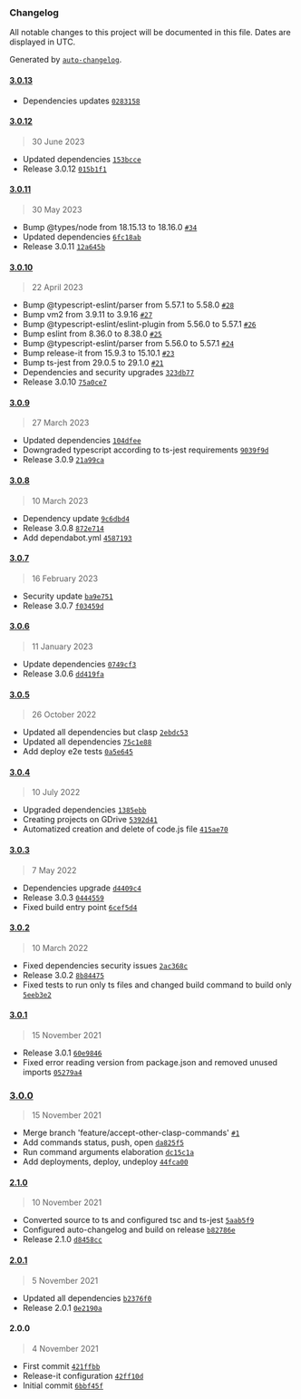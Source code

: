 ### Changelog

All notable changes to this project will be documented in this file. Dates are displayed in UTC.

Generated by [`auto-changelog`](https://github.com/CookPete/auto-changelog).

#### [3.0.13](https://github.com/fantonangeli/multi-clasp2/compare/3.0.12...3.0.13)

- Dependencies updates [`0283158`](https://github.com/fantonangeli/multi-clasp2/commit/02831580105feb726cd22392a52878766508d60b)

#### [3.0.12](https://github.com/fantonangeli/multi-clasp2/compare/3.0.11...3.0.12)

> 30 June 2023

- Updated dependencies [`153bcce`](https://github.com/fantonangeli/multi-clasp2/commit/153bcce829f78c78c32ec029d1c1a67abc35d711)
- Release 3.0.12 [`015b1f1`](https://github.com/fantonangeli/multi-clasp2/commit/015b1f1a40741512433de5b176623f2cfd5f65bc)

#### [3.0.11](https://github.com/fantonangeli/multi-clasp2/compare/3.0.10...3.0.11)

> 30 May 2023

- Bump @types/node from 18.15.13 to 18.16.0 [`#34`](https://github.com/fantonangeli/multi-clasp2/pull/34)
- Updated dependencies [`6fc18ab`](https://github.com/fantonangeli/multi-clasp2/commit/6fc18ab07c509a18a10aa7ec8c36e8b77047e933)
- Release 3.0.11 [`12a645b`](https://github.com/fantonangeli/multi-clasp2/commit/12a645bdbb82717affd0e4bbe18e59bf7e217d81)

#### [3.0.10](https://github.com/fantonangeli/multi-clasp2/compare/3.0.9...3.0.10)

> 22 April 2023

- Bump @typescript-eslint/parser from 5.57.1 to 5.58.0 [`#28`](https://github.com/fantonangeli/multi-clasp2/pull/28)
- Bump vm2 from 3.9.11 to 3.9.16 [`#27`](https://github.com/fantonangeli/multi-clasp2/pull/27)
- Bump @typescript-eslint/eslint-plugin from 5.56.0 to 5.57.1 [`#26`](https://github.com/fantonangeli/multi-clasp2/pull/26)
- Bump eslint from 8.36.0 to 8.38.0 [`#25`](https://github.com/fantonangeli/multi-clasp2/pull/25)
- Bump @typescript-eslint/parser from 5.56.0 to 5.57.1 [`#24`](https://github.com/fantonangeli/multi-clasp2/pull/24)
- Bump release-it from 15.9.3 to 15.10.1 [`#23`](https://github.com/fantonangeli/multi-clasp2/pull/23)
- Bump ts-jest from 29.0.5 to 29.1.0 [`#21`](https://github.com/fantonangeli/multi-clasp2/pull/21)
- Dependencies and security upgrades [`323db77`](https://github.com/fantonangeli/multi-clasp2/commit/323db77251414eb77f0a586e55de409ba67e855e)
- Release 3.0.10 [`75a0ce7`](https://github.com/fantonangeli/multi-clasp2/commit/75a0ce7f1b3308eba3e4fe0997b858c4a908ec28)

#### [3.0.9](https://github.com/fantonangeli/multi-clasp2/compare/3.0.8...3.0.9)

> 27 March 2023

- Updated dependencies [`104dfee`](https://github.com/fantonangeli/multi-clasp2/commit/104dfee2af213d2a74ec6434a06eff7f03cc9859)
- Downgraded typescript according to ts-jest requirements [`9039f9d`](https://github.com/fantonangeli/multi-clasp2/commit/9039f9da615a71737f0c7b6da89ffff47007f10e)
- Release 3.0.9 [`21a99ca`](https://github.com/fantonangeli/multi-clasp2/commit/21a99ca196f51bf1d0bd4b482d331632bdf456f8)

#### [3.0.8](https://github.com/fantonangeli/multi-clasp2/compare/3.0.7...3.0.8)

> 10 March 2023

- Dependency update [`9c6dbd4`](https://github.com/fantonangeli/multi-clasp2/commit/9c6dbd4f7587c0b88d8559169757a373f5b33f03)
- Release 3.0.8 [`872e714`](https://github.com/fantonangeli/multi-clasp2/commit/872e714f3581a72c4974f774a0f8152b34bc6a17)
- Add dependabot.yml [`4587193`](https://github.com/fantonangeli/multi-clasp2/commit/45871930623b3facb69995456053e05a71bfd3da)

#### [3.0.7](https://github.com/fantonangeli/multi-clasp2/compare/3.0.6...3.0.7)

> 16 February 2023

- Security update [`ba9e751`](https://github.com/fantonangeli/multi-clasp2/commit/ba9e75164eac101a3b045518b32375c27602d85b)
- Release 3.0.7 [`f03459d`](https://github.com/fantonangeli/multi-clasp2/commit/f03459db65ced709830b9b7891df42b28cbe98ad)

#### [3.0.6](https://github.com/fantonangeli/multi-clasp2/compare/3.0.5...3.0.6)

> 11 January 2023

- Update dependencies [`0749cf3`](https://github.com/fantonangeli/multi-clasp2/commit/0749cf3084ceefd2d0208f8e2cd92e13cc3c707a)
- Release 3.0.6 [`dd419fa`](https://github.com/fantonangeli/multi-clasp2/commit/dd419fa5272311c999d130785bc1538c762d59e2)

#### [3.0.5](https://github.com/fantonangeli/multi-clasp2/compare/3.0.4...3.0.5)

> 26 October 2022

- Updated all dependencies but clasp [`2ebdc53`](https://github.com/fantonangeli/multi-clasp2/commit/2ebdc53eddf59f7a058237d530dce4f750c3805a)
- Updated all dependencies [`75c1e88`](https://github.com/fantonangeli/multi-clasp2/commit/75c1e88b3f8164bb2716444fec23cd1e635aa146)
- Add deploy e2e tests [`0a5e645`](https://github.com/fantonangeli/multi-clasp2/commit/0a5e645735840d20ef6dcdbc5b01d648aba4d988)

#### [3.0.4](https://github.com/fantonangeli/multi-clasp2/compare/3.0.3...3.0.4)

> 10 July 2022

- Upgraded dependencies [`1385ebb`](https://github.com/fantonangeli/multi-clasp2/commit/1385ebbe6e38e99c9202a387e055ee9ae38b81da)
- Creating projects on GDrive [`5392d41`](https://github.com/fantonangeli/multi-clasp2/commit/5392d4145280285c2aa47ff20dc518840f6beb00)
- Automatized creation and delete of code.js file [`415ae70`](https://github.com/fantonangeli/multi-clasp2/commit/415ae7077665679b91eb75178ed443f8d6322c2c)

#### [3.0.3](https://github.com/fantonangeli/multi-clasp2/compare/3.0.2...3.0.3)

> 7 May 2022

- Dependencies upgrade [`d4409c4`](https://github.com/fantonangeli/multi-clasp2/commit/d4409c4c4705fcb35bc55e3931e55d356b209cd5)
- Release 3.0.3 [`0444559`](https://github.com/fantonangeli/multi-clasp2/commit/044455960d4bc26f0c1064520e987ab1cba58374)
- Fixed build entry point [`6cef5d4`](https://github.com/fantonangeli/multi-clasp2/commit/6cef5d423aaa429c912e01026e078d561ecf87bb)

#### [3.0.2](https://github.com/fantonangeli/multi-clasp2/compare/3.0.1...3.0.2)

> 10 March 2022

- Fixed dependencies security issues [`2ac368c`](https://github.com/fantonangeli/multi-clasp2/commit/2ac368c00b457b1236bff1a981093509ee53eddc)
- Release 3.0.2 [`8b84475`](https://github.com/fantonangeli/multi-clasp2/commit/8b8447521cba3e9d5e2d9c0f3f2107260f2786df)
- Fixed tests to run only ts files and changed build command to build only [`5eeb3e2`](https://github.com/fantonangeli/multi-clasp2/commit/5eeb3e2c7de3287108182dc5117f7c0e2fbe1dcc)

#### [3.0.1](https://github.com/fantonangeli/multi-clasp2/compare/3.0.0...3.0.1)

> 15 November 2021

- Release 3.0.1 [`60e9846`](https://github.com/fantonangeli/multi-clasp2/commit/60e9846f743a5c7fd54291ace5d84db939415159)
- Fixed error reading version from package.json and removed unused imports [`05279a4`](https://github.com/fantonangeli/multi-clasp2/commit/05279a4efd17dbf8e5370cbe3929cc5e9371ede5)

### [3.0.0](https://github.com/fantonangeli/multi-clasp2/compare/2.1.0...3.0.0)

> 15 November 2021

- Merge branch 'feature/accept-other-clasp-commands' [`#1`](https://github.com/fantonangeli/multi-clasp2/issues/1)
- Add commands status, push, open [`da825f5`](https://github.com/fantonangeli/multi-clasp2/commit/da825f5cd3ab4ce9d92060ed3c248022f08c6e41)
- Run command arguments elaboration [`dc15c1a`](https://github.com/fantonangeli/multi-clasp2/commit/dc15c1aef613d4c86472afec02b0cd896355dc73)
- Add deployments, deploy, undeploy [`44fca00`](https://github.com/fantonangeli/multi-clasp2/commit/44fca00a8c2a7e215b77dc27ab140250dc2fbcac)

#### [2.1.0](https://github.com/fantonangeli/multi-clasp2/compare/2.0.1...2.1.0)

> 10 November 2021

- Converted source to ts and configured tsc and ts-jest [`5aab5f9`](https://github.com/fantonangeli/multi-clasp2/commit/5aab5f92d592a75ab57f82b6d2b858bc42d8127e)
- Configured auto-changelog and build on release [`b82786e`](https://github.com/fantonangeli/multi-clasp2/commit/b82786e1e559eac70cde8b43249e217d6a2b45a9)
- Release 2.1.0 [`d8458cc`](https://github.com/fantonangeli/multi-clasp2/commit/d8458cc189b22e0a8b799ed368e19840c0c3f286)

#### [2.0.1](https://github.com/fantonangeli/multi-clasp2/compare/2.0.0...2.0.1)

> 5 November 2021

- Updated all dependencies [`b2376f0`](https://github.com/fantonangeli/multi-clasp2/commit/b2376f05ee38a048f9a0fc76663605e272da14e2)
- Release 2.0.1 [`0e2190a`](https://github.com/fantonangeli/multi-clasp2/commit/0e2190a57b62b9907bba6534adc03e388a87a555)

#### 2.0.0

> 4 November 2021

- First commit [`421ffbb`](https://github.com/fantonangeli/multi-clasp2/commit/421ffbbb515119a6eb0f85116b8b8acb7c37a13f)
- Release-it configuration [`42ff10d`](https://github.com/fantonangeli/multi-clasp2/commit/42ff10d3940ffdd495c1e802051438de2f7199fc)
- Initial commit [`6bbf45f`](https://github.com/fantonangeli/multi-clasp2/commit/6bbf45f982b975796ead365da2c28ce15efc753d)

